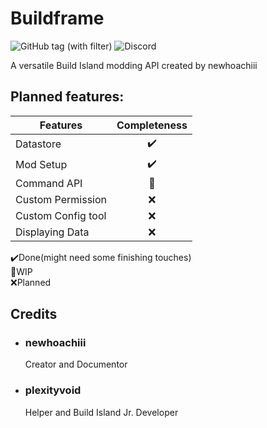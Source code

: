 # Buildframe

![GitHub tag (with filter)](https://img.shields.io/github/v/tag/Ncursor/buildframe?style=for-the-badge&label=Version)
![Discord](https://img.shields.io/discord/748269562759348304?style=for-the-badge&logo=discord&label=Build%20Island)

A versatile Build Island modding API created by newhoachiii

## Planned features:

|Features          |Completeness|
|------------------|:----------:|
|Datastore         |✔️|
|Mod Setup         |✔️|
|Command API       |🔨|
|Custom Permission |❌|
|Custom Config tool|❌|
|Displaying Data   |❌|

✔️Done(might need some finishing touches) </br>
🔨WIP </br>
❌Planned </br>

## Credits

- ### newhoachiii
  Creator and Documentor
- ### plexityvoid
  Helper and Build Island Jr. Developer
